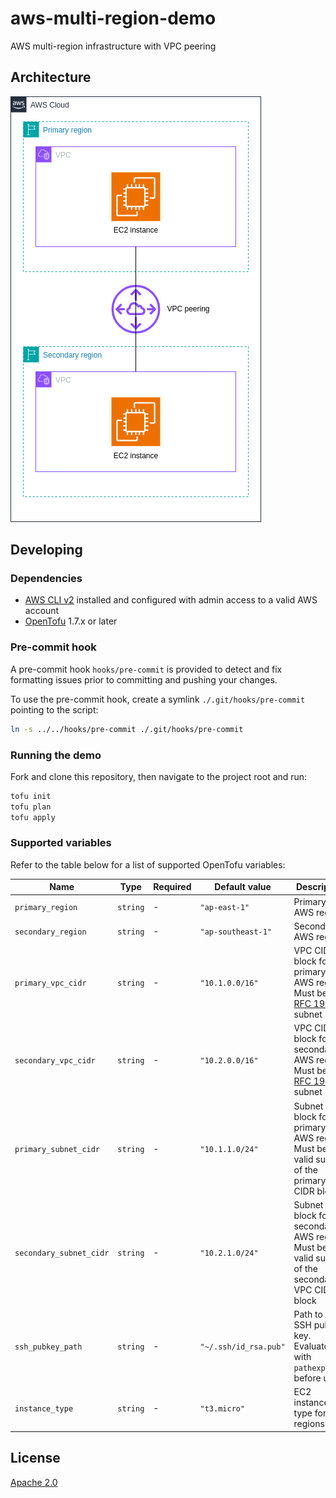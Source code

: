 # aws-multi-region-demo

AWS multi-region infrastructure with VPC peering

## Architecture

![AWS multi-region demo architecture](./images/aws-multi-region-demo.png)

## Developing

### Dependencies

- [AWS CLI v2](https://docs.aws.amazon.com/cli/latest/userguide/getting-started-install.html) installed and configured with admin access to a valid AWS account
- [OpenTofu](https://opentofu.org/) 1.7.x or later

### Pre-commit hook

A pre-commit hook `hooks/pre-commit` is provided to detect and fix formatting issues prior to committing and pushing your changes.

To use the pre-commit hook, create a symlink `./.git/hooks/pre-commit` pointing to the script:

```bash
ln -s ../../hooks/pre-commit ./.git/hooks/pre-commit
```

### Running the demo

Fork and clone this repository, then navigate to the project root and run:

```bash
tofu init
tofu plan
tofu apply
```

### Supported variables

Refer to the table below for a list of supported OpenTofu variables:

| Name | Type | Required | Default value | Description |
| --- | --- | --- | --- | --- |
| `primary_region` | `string` | - | `"ap-east-1"` | Primary AWS region |
| `secondary_region` | `string` | - | `"ap-southeast-1"` | Secondary AWS region |
| `primary_vpc_cidr` | `string` | - | `"10.1.0.0/16"` | VPC CIDR block for primary AWS region. Must be an [RFC 1918](https://datatracker.ietf.org/doc/html/rfc1918) subnet |
| `secondary_vpc_cidr` | `string` | - | `"10.2.0.0/16"` | VPC CIDR block for secondary AWS region. Must be an [RFC 1918](https://datatracker.ietf.org/doc/html/rfc1918) subnet |
| `primary_subnet_cidr` | `string` | - | `"10.1.1.0/24"` | Subnet CIDR block for primary AWS region. Must be a valid subnet of the primary VPC CIDR block |
| `secondary_subnet_cidr` | `string` | - | `"10.2.1.0/24"` | Subnet CIDR block for secondary AWS region. Must be a valid subnet of the secondary VPC CIDR block |
| `ssh_pubkey_path` | `string` | - | `"~/.ssh/id_rsa.pub"` | Path to your SSH public key. Evaluated with `pathexpand()` before use |
| `instance_type` | `string` | - | `"t3.micro"` | EC2 instance type for both regions |

## License

[Apache 2.0](./LICENSE)
